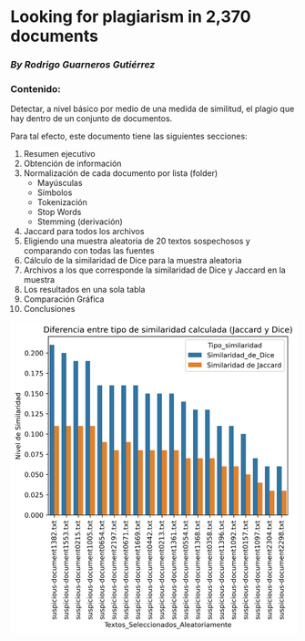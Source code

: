 # Looking for plagiarism in 2,370 documents 
### ***By Rodrigo Guarneros Gutiérrez***

### Contenido:

Detectar,  a nivel básico por medio de una medida de similitud, el plagio que hay dentro de un conjunto de documentos.

Para tal efecto, este documento tiene las siguientes secciones:

1. Resumen ejecutivo
2. Obtención de información
3. Normalización de cada documento por lista (folder)
    * Mayúsculas
    * Símbolos
    * Tokenización
    * Stop Words
    * Stemming (derivación)
4. Jaccard para todos los archivos
5. Eligiendo una muestra aleatoria de 20 textos sospechosos y comparando con todas las fuentes
6. Cálculo de la similaridad de Dice para la muestra aleatoria
7. Archivos a los que corresponde la similaridad de Dice y Jaccard en la muestra
8. Los resultados en una sola tabla
9. Comparación Gráfica
10. Conclusiones

![Imagen1](https://github.com/RodGuarneros/looking_for_plagiarism/blob/main/Comparativo.png)
